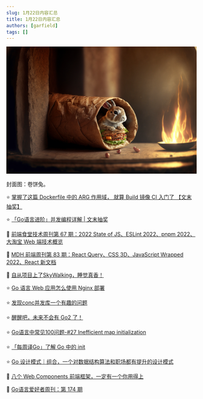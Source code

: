 ```yaml
---
slug: 1月22日内容汇总
title: 1月22日内容汇总
authors: [garfield]
tags: []
---
```


![image](image.png)

封面图：卷饼兔。

⭐️ [掌握了这篇 Dockerfile 中的 ARG 作用域， 就算 Build 镜像 CI 入门了 【文末抽奖】](https://mp.weixin.qq.com/s/i3n0hoHRaYoDMWcC5DSQ3w)

⭐️ [「Go语言进阶」并发编程详解 | 文末抽奖](https://mp.weixin.qq.com/s/irp0uBR-nJ87tZ_elMWPnA)

📒 [前端食堂技术周刊第 67 期：2022 State of JS、ESLint 2022、pnpm 2022、大淘宝 Web 端技术概览](https://juejin.cn/post/7189217535839961148)

📒 [MDH 前端周刊第 83 期：React Query、CSS 3D、JavaScript Wrapped 2022、React 新文档](https://www.yuque.com/chencheng/mdh-weekly/tyvzbo1venhyi7l4)

📒 [自从项目上了SkyWalking，睡觉真香！](https://mp.weixin.qq.com/s/72UbwZTxo36eJVqGq8HBgw)

⭐️ [Go 语言 Web 应用怎么使用 Nginx 部署](https://mp.weixin.qq.com/s/Rrz-UEx2SwYmyWC5rKh4Wg)

⭐️ [发现conc并发库一个有趣的问题](https://mp.weixin.qq.com/s/G8mEAKRYbaae_rFBVJqdeg)

⭐️ [醒醒吧，未来不会有 Go2 了！](https://juejin.cn/post/7189102074825539640)

⭐️ [Go语言中常见100问题-#27 Inefficient map initialization](https://mp.weixin.qq.com/s/9pfznxXKHCv-QEZBqHw1YQ)

⭐️ [「每周译Go」了解 Go 中的 init](https://mp.weixin.qq.com/s/g4_HWOzL3NNFvyOHseLE6Q)

⭐️ [Go 设计模式｜组合，一个对数据结构算法和职场都有提升的设计模式](https://mp.weixin.qq.com/s/JKWbyr4Yt7A6l1nFsANUcQ)

📒 [八个 Web Components 前端框架，一定有一个你用得上](https://mp.weixin.qq.com/s/alDla5kp0XXFJSExYZPWEA)

📒 [Go语言爱好者周刊：第 174 期](https://mp.weixin.qq.com/s/E5LM05OzLj0VNxPIiu6O1g)
